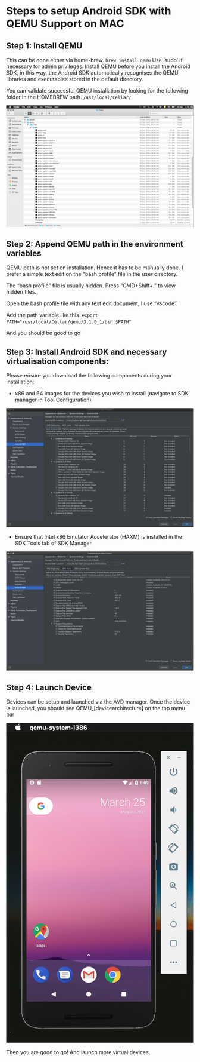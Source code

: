 # Steps to setup Android SDK with QEMU Support on MAC
## Step 1: Install QEMU
This can be done either via home-brew.
`brew install qemu`
Use ‘sudo’ if necessary for admin privileges.
Install QEMU before you install the Android SDK, in this way, the Android SDK automatically recognises the QEMU libraries and executables stored in the default directory.

You can validate successful QEMU installation by looking for the following folder in the HOMEBREW path.
`/usr/local/Cellar/`

![Image of QEMU Installation Path](https://github.com/reubenrajan/howto/blob/master/img/QEMU_Path.png)

## Step 2: Append QEMU path in the environment variables
QEMU path is not set on installation. Hence it has to be manually done. I prefer a simple text edit on the “bash profile” file in the user directory. 

The “bash profile” file is usually hidden. Press “CMD+Shift+.” to view hidden files.

Open the bash profile file with any text edit document, I use “vscode”.

Add the path variable like this.
`export PATH="/usr/local/Cellar/qemu/3.1.0_1/bin:$PATH"`

And you should be good to go

## Step 3: Install Android SDK and necessary virtualisation components:
Please ensure you download the following components during your installation:
* x86 and 64 images for the devices you wish to install (navigate to SDK manager in Tool Configuration)

![Image of Android SDK Images](https://github.com/reubenrajan/howto/blob/master/img/QEMU_AndroidSDK_Images.png)

* Ensure that Intel x86 Emulator Accelerator (HAXM) is installed in the SDK Tools tab of SDK Manager

![Image of Android HAXM Settings](https://github.com/reubenrajan/howto/blob/master/img/QEMU_AndroidSDK_HAXM.png)

## Step 4: Launch Device
Devices can be setup and launched via the AVD manager. Once the device is launched, you should see QEMU_[devicearchitecture] on the top menu bar

![Image of QEMU Device](https://github.com/reubenrajan/howto/blob/master/img/QEMU_Device.png) 

Then you are good to go! And launch more virtual devices.
